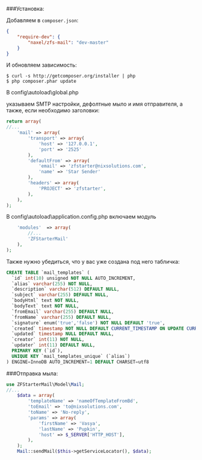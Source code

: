 ###Установка:

Добавляем в `composer.json`:

```json
{
    "require-dev": {
        "naxel/zfs-mail": "dev-master"
    }
}
```

И обновляем зависимость:

    $ curl -s http://getcomposer.org/installer | php
    $ php composer.phar update


В config\autoload\global.php

указываем SMTP настройки, дефолтные мыло и имя отправителя, а также, если необходимо заголовки:

```php
return array(
//...
    'mail' => array(
        'transport' => array(
            'host' => '127.0.0.1',
            'port' => '2525'
        ),
        'defaultFrom' => array(
            'email' => 'zfstarter@nixsolutions.com',
            'name' => 'Star Sender'
        ),
        'headers' => array(
            'PROJECT' => 'zfstarter',
        ),
    ),
);
```

В config\autoload\application.config.php
включаем модуль
```php
    'modules'  => array(
        //...
        'ZFStarterMail'
    ),
);
```

Также нужно убедиться, что у вас уже создана под него табличка:
```sql
CREATE TABLE `mail_templates` (
  `id` int(10) unsigned NOT NULL AUTO_INCREMENT,
  `alias` varchar(255) NOT NULL,
  `description` varchar(512) DEFAULT NULL,
  `subject` varchar(255) DEFAULT NULL,
  `bodyHtml` text NOT NULL,
  `bodyText` text NOT NULL,
  `fromEmail` varchar(255) DEFAULT NULL,
  `fromName` varchar(255) DEFAULT NULL,
  `signature` enum('true','false') NOT NULL DEFAULT 'true',
  `created` timestamp NOT NULL DEFAULT CURRENT_TIMESTAMP ON UPDATE CURRENT_TIMESTAMP,
  `updated` timestamp NULL DEFAULT NULL,
  `creator` int(11) NOT NULL,
  `updater` int(11) DEFAULT NULL,
  PRIMARY KEY (`id`),
  UNIQUE KEY `mail_templates_unique` (`alias`)
) ENGINE=InnoDB AUTO_INCREMENT=1 DEFAULT CHARSET=utf8
```

###Отправка мыла:
```php
use ZFStarterMail\Model\Mail;
//...
    $data = array(
        'templateName' => 'nameOfTemplateFromBd',
        'toEmail' => 'to@nixsolutions.com',
        'toName' => 'No-reply',
        'params' => array(
            'firstName' => 'Vasya',
            'lastName' => 'Pupkin',
            'host' => $_SERVER['HTTP_HOST'],
        ),
    );
    Mail::sendMail($this->getServiceLocator(), $data);
```
